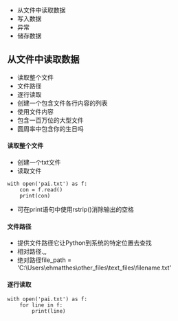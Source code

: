 - 从文件中读取数据
- 写入数据
- 异常
- 储存数据

## 从文件中读取数据
- 读取整个文件
- 文件路径
- 逐行读取
- 创建一个包含文件各行内容的列表
- 使用文件内容
- 包含一百万位的大型文件
- 圆周率中包含你的生日吗

#### 读取整个文件
- 创建一个txt文件
- 读取文件
```
with open('pai.txt') as f:
	con = f.read()
	print(con)
```
- 可在print语句中使用rstrip()消除输出的空格

#### 文件路径
- 提供文件路径它让Python到系统的特定位置去查找
- 相对路径.\,\,
- 绝对路径file_path = 'C:\Users\ehmatthes\other_files\text_files\filename.txt'

#### 逐行读取
```
with open('pai.txt') as f:
	for line in f:
		print(line)
```
